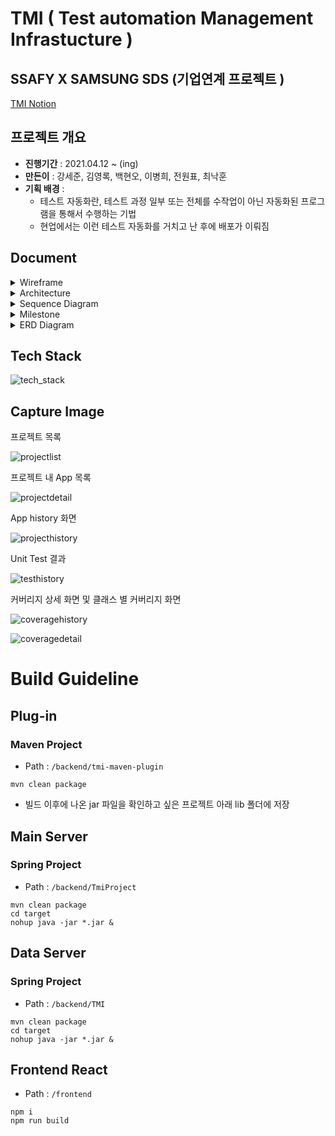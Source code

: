 # TMI ( Test automation Management Infrastucture )

## SSAFY X SAMSUNG SDS (기업연계 프로젝트 )

[TMI Notion](https://www.notion.so/longnh214/d13c839d33b94377b138427b4d743a7a?v=4ba79c8783a9492c864e3f640ead7cde)

## 프로젝트 개요

- **진행기간** : 2021.04.12 ~ (ing)
- **만든이** : 강세준, 김영록, 백현오, 이병희, 전원표, 최낙훈
- **기획 배경** : 
  - 테스트 자동화란, 테스트 과정 일부 또는 전체를 수작업이 아닌 자동화된 프로그램을 통해서 수행하는 기법
  - 현업에서는 이런 테스트 자동화를 거치고 난 후에 배포가 이뤄짐

## Document

<details>
    <summary> Wireframe </summary>
    
![ProjectList.png](docs/Wireframe/ProjectList.png)
![ProjectDetail.png](docs/Wireframe/ProjectDetail.png)
![TestDetail.png](docs/Wireframe/Test Detail.png)
![TestJobList.png](docs/Wireframe/TestJobList.png)
    
</details>
<details>
    <summary> Architecture </summary>
 
![architecture.png](docs/Architecture/architecture.png)

</details>
<details>
    <summary> Sequence Diagram </summary>

![Test Data Collect](docs/Sequence_Diagram/Test Data Collect.png)
![Report Select](docs/Sequence_Diagram/Report Select.png)

</details>

<details>
    <summary> Milestone</summary>

![MileStone](docs/MileStone/MileStone.png)

</details>

<details>
    <summary> ERD Diagram</summary>
    
![erd](docs/ERD_diagram/erd.png)
    
</details>





## Tech Stack

![tech_stack](docs/Tech_stack/tech_stack.png)





## Capture Image

프로젝트 목록

![projectlist](docs/Capture/projectlist.png)




프로젝트 내 App 목록

![projectdetail](docs/Capture/projectdetail.png)




App history 화면

![projecthistory](docs/Capture/apphistory.png)



Unit Test 결과

![testhistory](docs/Capture/testhistory.png)




커버리지 상세 화면 및 클래스 별 커버리지 화면

![coveragehistory](docs/Capture/coveragehistory.png)

![coveragedetail](docs/Capture/coveragedetail.png)







# Build Guideline



## Plug-in

### 

### Maven Project

* Path : `/backend/tmi-maven-plugin`



```
mvn clean package
```



* 빌드 이후에 나온 jar 파일을 확인하고 싶은 프로젝트 아래 lib 폴더에 저장





## Main Server





### Spring Project

* Path : `/backend/TmiProject`

```shell
mvn clean package
cd target
nohup java -jar *.jar &
```





## Data Server



### Spring Project

* Path : `/backend/TMI`

```
mvn clean package
cd target
nohup java -jar *.jar &
```





## Frontend React

* Path : `/frontend`

```shell
npm i
npm run build
```
